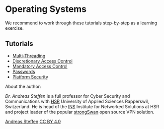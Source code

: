 # Operating Systems

We recommend to work through these tutorials step-by-step as a learning exercise.

## Tutorials

* [Multi-Threading](Multi-Threading.md)
* [Discretionary Access Control](Discretionary_Access_Control.md)
* [Mandatory Access Control](Mandatory_Access_Control.md)
* [Passwords](Passwords.md)
* [Platform Security](Platform_Security.md)

About the author:

*Dr. Andreas Steffen* is a full professor for Cyber Security and Communications with [HSR][HSR] University of Applied Sciences Rapperswil, Switzerland. He is head of the [INS][INS] Institute for Networked Solutions at HSR and project leader of the popular [strongSwan][SS] open source VPN solution.

[Andreas Steffen][AS] [CC BY 4.0][CC]

[AS]: mailto:andreas.steffen@strongsec.net
[CC]: http://creativecommons.org/licenses/by/4.0/
[SS]: https://www.strongswan.org
[HSR]: https://www.hsr.ch/en/studies/bachelor/degree-programmes/computer-science/overview/
[INS]: https://www.ins.hsr.ch/index.php?id=16093
